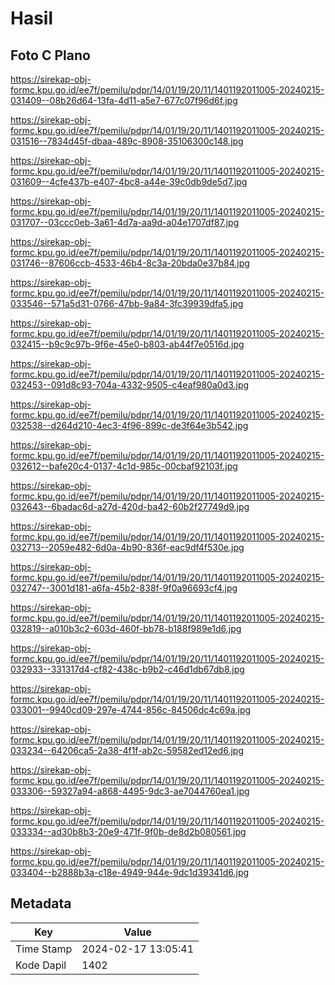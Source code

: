 # Hasil

## Foto C Plano

https://sirekap-obj-formc.kpu.go.id/ee7f/pemilu/pdpr/14/01/19/20/11/1401192011005-20240215-031409--08b26d64-13fa-4d11-a5e7-677c07f96d6f.jpg

https://sirekap-obj-formc.kpu.go.id/ee7f/pemilu/pdpr/14/01/19/20/11/1401192011005-20240215-031516--7834d45f-dbaa-489c-8908-35106300c148.jpg

https://sirekap-obj-formc.kpu.go.id/ee7f/pemilu/pdpr/14/01/19/20/11/1401192011005-20240215-031609--4cfe437b-e407-4bc8-a44e-39c0db9de5d7.jpg

https://sirekap-obj-formc.kpu.go.id/ee7f/pemilu/pdpr/14/01/19/20/11/1401192011005-20240215-031707--03ccc0eb-3a61-4d7a-aa9d-a04e1707df87.jpg

https://sirekap-obj-formc.kpu.go.id/ee7f/pemilu/pdpr/14/01/19/20/11/1401192011005-20240215-031746--87606ccb-4533-46b4-8c3a-20bda0e37b84.jpg

https://sirekap-obj-formc.kpu.go.id/ee7f/pemilu/pdpr/14/01/19/20/11/1401192011005-20240215-033546--571a5d31-0766-47bb-9a84-3fc39939dfa5.jpg

https://sirekap-obj-formc.kpu.go.id/ee7f/pemilu/pdpr/14/01/19/20/11/1401192011005-20240215-032415--b9c9c97b-9f6e-45e0-b803-ab44f7e0516d.jpg

https://sirekap-obj-formc.kpu.go.id/ee7f/pemilu/pdpr/14/01/19/20/11/1401192011005-20240215-032453--091d8c93-704a-4332-9505-c4eaf980a0d3.jpg

https://sirekap-obj-formc.kpu.go.id/ee7f/pemilu/pdpr/14/01/19/20/11/1401192011005-20240215-032538--d264d210-4ec3-4f96-899c-de3f64e3b542.jpg

https://sirekap-obj-formc.kpu.go.id/ee7f/pemilu/pdpr/14/01/19/20/11/1401192011005-20240215-032612--bafe20c4-0137-4c1d-985c-00cbaf92103f.jpg

https://sirekap-obj-formc.kpu.go.id/ee7f/pemilu/pdpr/14/01/19/20/11/1401192011005-20240215-032643--6badac6d-a27d-420d-ba42-60b2f27749d9.jpg

https://sirekap-obj-formc.kpu.go.id/ee7f/pemilu/pdpr/14/01/19/20/11/1401192011005-20240215-032713--2059e482-6d0a-4b90-836f-eac9df4f530e.jpg

https://sirekap-obj-formc.kpu.go.id/ee7f/pemilu/pdpr/14/01/19/20/11/1401192011005-20240215-032747--3001d181-a6fa-45b2-838f-9f0a96693cf4.jpg

https://sirekap-obj-formc.kpu.go.id/ee7f/pemilu/pdpr/14/01/19/20/11/1401192011005-20240215-032819--a010b3c2-603d-460f-bb78-b188f989e1d6.jpg

https://sirekap-obj-formc.kpu.go.id/ee7f/pemilu/pdpr/14/01/19/20/11/1401192011005-20240215-032933--331317d4-cf82-438c-b9b2-c46d1db67db8.jpg

https://sirekap-obj-formc.kpu.go.id/ee7f/pemilu/pdpr/14/01/19/20/11/1401192011005-20240215-033001--9940cd09-297e-4744-856c-84506dc4c69a.jpg

https://sirekap-obj-formc.kpu.go.id/ee7f/pemilu/pdpr/14/01/19/20/11/1401192011005-20240215-033234--64206ca5-2a38-4f1f-ab2c-59582ed12ed6.jpg

https://sirekap-obj-formc.kpu.go.id/ee7f/pemilu/pdpr/14/01/19/20/11/1401192011005-20240215-033306--59327a94-a868-4495-9dc3-ae7044760ea1.jpg

https://sirekap-obj-formc.kpu.go.id/ee7f/pemilu/pdpr/14/01/19/20/11/1401192011005-20240215-033334--ad30b8b3-20e9-471f-9f0b-de8d2b080561.jpg

https://sirekap-obj-formc.kpu.go.id/ee7f/pemilu/pdpr/14/01/19/20/11/1401192011005-20240215-033404--b2888b3a-c18e-4949-944e-9dc1d39341d6.jpg


## Metadata

| Key        | Value               |
| ---------- | ------------------- |
| Time Stamp | 2024-02-17 13:05:41 |
| Kode Dapil | 1402                |



